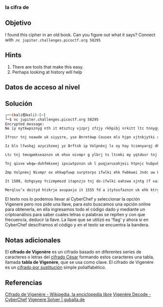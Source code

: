 ### la cifra de
## Objetivo
I found this cipher in an old book. Can you figure out what it says? Connect with .`nc jupiter.challenges.picoctf.org 58295`
## Hints
1. There are tools that make this easy.
2. Perhaps looking at history will help
## Datos de acceso al nivel
## Solución
```bash
┌──(kali㉿kali)-[~]
└─$ nc jupiter.challenges.picoctf.org 58295 
Encrypted message:
Ne iy nytkwpsznyg nth it mtsztcy vjzprj zfzjy rkhpibj nrkitt ltc tnnygy ysee itd tte cxjltk

Ifrosr tnj noawde uk siyyzre, yse Bnretèwp Cousex mls hjpn xjtnbjytki xatd eisjd

Iz bls lfwskqj azycihzeej yz Brftsk ip Volpnèxj ls oy hay tcimnyarqj dkxnrogpd os 1553 my Mnzvgs Mazytszf Merqlsu ny hox moup Wa inqrg ipl. Ynr. Gotgat Gltzndtg Gplrfdo 

Ltc tnj tmvqpmkseaznzn uk ehox nivmpr g ylbrj ts ltcmki my yqtdosr tnj wocjc hgqq ol fy oxitngwj arusahje fuw ln guaaxjytrd catizm tzxbkw zf vqlckx hizm ceyupcz yz tnj fpvjc hgqqpohzCZK{m311a50_0x_a1rn3x3_h1ah3xf966878l}

Tnj qixxe wkqw-duhfmkseej ipsiwtpznzn uk l puqjarusahjeii htpnjc hubpvkw, hay rldk fcoaso 1467 be Qpot Gltzndtg Fwbkwei.

Zmp Volpnèxj Nivmpr ox ehkwpfuwp surptorps ifwlki ehk Fwbkwei Jndc uw Llhjcto Htpnjc.

It 1508, Ozhgsyey Ycizmpmozd itapnzjo tnj do-ifwlki eahzwa xjntg (f xazwtx uk dhokeej fwpnfmezx) ehgy hoaqo lgypr hj l cxneiifw curaotjyt uk ehk Atgksèce Inahkw.

Merqlsu’x deityd htzkrje avupaxjo it 1555 fd a itytosfaznzn uk ehk ktryy. Ehk qzwkw saraps uk ehk fwpnfmezx lrk szw ymtfzjo rklflgwwy, hze tnj llvmlbkyd ati ehk nydkc wezypry fce sniej gj mkfys uk l mtjxotnn kkd ahxfde, cmtcn hln hj oilkprkse woys eghs cuwceyuznjjyt.

```
El texto nos lo podemos llevar al CyberChef y seleccionar la opción Vigenere pero nos pide una llave, para esto buscamos una opción online para obtenerla, en ella ingresamos todo el código dado y mediante un criptoanálisis para saber cuales letras o palabras se repiten y con que frecuencia, deducir la llave. La llave que se utilizó es 'flag' y ahora si en CyberChef desciframos el código y en el texto se encuentra la bandera.
## Notas adicionales
El **cifrado de Vigenère** es un cifrado basado en diferentes series de caracteres o letras del [cifrado César](https://es.wikipedia.org/wiki/Cifrado_C%C3%A9sar "Cifrado César") formando estos caracteres una tabla, llamada **tabla de Vigenère**, que se usa como clave. El cifrado de Vigenère es un [cifrado por sustitución](https://es.wikipedia.org/wiki/Cifrado_por_sustituci%C3%B3n "Cifrado por sustitución") simple polialfabético.
## Referencias
[Cifrado de Vigenère - Wikipedia, la enciclopedia libre](https://es.wikipedia.org/wiki/Cifrado_de_Vigen%C3%A8re)
[Vigenère Decode - CyberChef](https://cyberchef.org/#recipe=Vigen%C3%A8re_Decode('flag'))
[Vigenere Solver | guballa.de](https://www.guballa.de/vigenere-solver)
